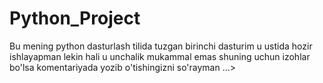 # Python_Project
Bu mening python dasturlash tilida tuzgan birinchi dasturim u ustida hozir ishlayapman lekin hali u unchalik mukammal emas shuning uchun izohlar bo'lsa komentariyada  yozib o'tishingizni so'rayman
...>
